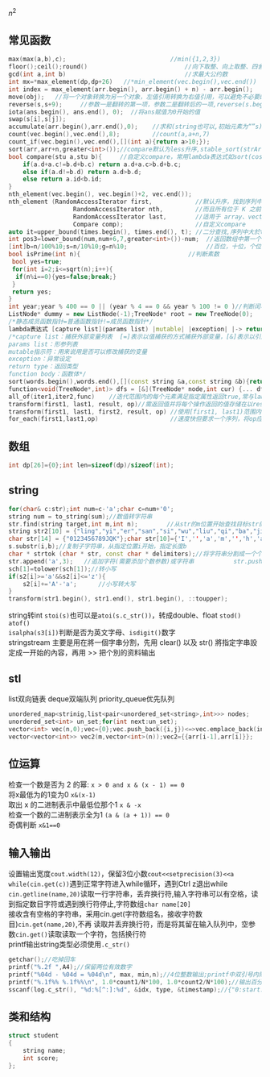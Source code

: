 $n^2$
## 常见函数
```c++
max(max(a,b),c);                             //min({1,2,3})
floor();ceil();round()                           //向下取整、向上取整、四舍五入
gcd(int a,int b)                                 //求最大公约数
int mx=*max_element(dp,dp+26)   //*min_element(vec.begin(),vec.end())
int index = max_element(arr.begin(), arr.begin() + n) - arr.begin();
move(obj);   //将一个对象转换为另一个对象，左值引用转换为右值引用，可以避免不必要的拷贝操作
reverse(s,s+9);     //参数一是翻转的第一项，参数二是翻转后的一项,reverse(s.begin(),s.begin()+9)
iota(ans.begin(), ans.end(), 0);  //将ans赋值为0开始的值
swap(s[i],s[j]);
accumulate(arr.begin(),arr.end(),0);    //求和(string也可以,初始元素为“”s)  
count(vec.begin(),vec.end(),8);         //count(a,a+n,7)
count_if(vec.begin(),vec.end(),[](int a){return a>10;});
sort(arr,arr+n,greater<int>());//compare默认为less升序,stable_sort(strArray.begin(), strArray.end(), compare); 稳定排序
bool compare(stu a,stu b){     //自定义compare，常用lambda表达式如sort(costs.begin(), costs.end(), [](vector<int> &a, vector<int> &b){return a[0] - a[1] < b[0] - b[1];}); //差值排序    
	if(a.d+a.c!=b.d+b.c) return a.d+a.c>b.d+b.c;
	else if(a.d!=b.d) return a.d>b.d;
	else return a.id<b.id;
}
nth_element(vec.begin(), vec.begin()+2, vec.end());
nth_element (RandomAccessIterator first,            //默认升序，找到序列中第n小的元素K，并将 K 移动到序列中第 n 的位置处
                  RandomAccessIterator nth,         //而且所有位于 K 之前的元素都比 K 小，所有位于 K 之后的元素都比 K 大。
                  RandomAccessIterator last,        //适用于 array、vector、deque 这 3 个容器以及普通数组
                  Compare comp);                    //自定义compare
auto it=upper_bound(times.begin(), times.end(), t); //二分查找,序列中大於t的最小值的位置(地址)，减去times.begin()即为序号
int pos3=lower_bound(num,num+6,7,greater<int>())-num;  //返回数组中第一个小于或等于被查数的值，重载为greater降序序列
[int]b=n/100%10;s=n/10%10;g=n%10;                      //百位，十位，个位
bool isPrime(int n){                              //判断素数
 bool yes=true;
 for(int i=2;i<=sqrt(n);i++){
  if(n%i==0){yes=false;break;}
 }
 return yes;
}
int year;year % 400 == 0 || (year % 4 == 0 && year % 100 != 0 )//判断闰年
ListNode* dummy = new ListNode(-1);TreeNode* root = new TreeNode(0);
/*静态成员函数指针=普通函数指针!=成员函数指针*/
lambda表达式 [capture list](params list) |mutable| |exception| |-> return type| { function body };
/*capture list：捕获外部变量列表  [=]表示以值捕获的方式捕获外部变量，[&]表示以引用捕获的方式捕获外部变量
params list：形参列表
mutable指示符：用来说用是否可以修改捕获的变量
exception：异常设定
return type：返回类型
function body：函数体*/
sort(words.begin(),words.end(),[](const string &a,const string &b){return a.size()==b.size()?a>b:a.size()<b.size();});
function<void(TreeNode*,int)> dfs = [&](TreeNode* node,int cur) {... dfs(node->left,cur+1);};   //lambda递归型
all_of(iter1,iter2,func)    //迭代范围内的每个元素满足指定属性返回true,常与lambda表达式连用
transform(first1, last1, result, op)//需返回值并将每个操作返回的值存储在以result开头的范围内，op可以是函数指针或函数对象或lambda表达式
transform(first1, last1, first2, result, op) //使用[first1, last1)范围内的每个元素作为第一个参数调用op,并以first2开头的范围内的每个元素作为第二个参数调用op
for_each(first1,last1,op)                    //速度快但要求一个序列，将op应用于[first1, last1)范围内的每个元素，无需返回值
```

## 数组
```c++
int dp[26]={0};int len=sizeof(dp)/sizeof(int);
```

## string
```c++
for(char& c:str);int num=c-'a';char c=num+'0';
string num = to_string(sum);//数值转字符串 
str.find(string target,int m,int n);        //从str的m位置开始查找目标str的前n个字符，返回第一个首字母位置 str.find("jxq")!=string::npos;str.rfind()
string str2[10] = {"ling","yi","er","san","si","wu","liu","qi","ba","jiu"};string a(5,'8');string *str = {"hello", "world"};
char str[14] = {"0123456789JQK"};char str[10]={'I','','a','m','','h','a','p','p','y'};char *str[] = {"Hello", "C++", "World"};char *str="IloveChina";
s.substr(i,b);//复制子字符串，从指定位置i开始，指定长度b
char * strtok (char * str, const char * delimiters);//将字符串分割成一个个片段,str指向欲分割的字符串(char []型不可是string)，delimiters为分割符(支持多个)
str.append('a',3);   //追加字符(需要添加个数参数)或字符串           str.push_back()
sch[1]=tolower(sch[1]);//转小写
if(s2[i]>='a'&&s2[i]<='z'){
	s2[i]+='A'-'a';      //小写转大写
}
transform(str1.begin(), str1.end(), str1.begin(), ::toupper);
```
string转int `stoi(s)`也可以是`atoi(s.c_str())`，转成double、float `stod() atof()`     <br>
`isalpha(s3[i])`判断是否为英文字母、`isdigit()`数字 <br>
 stringstream 主要是用在將一個字串分割，先用 clear() 以及 str() 將指定字串設定成一开始的內容，再用 >> 把个別的资料输出 <br>

## stl
list双向链表   deque双端队列 priority_queue优先队列                           <br>
```c++
unordered_map<strinig,list<pair<unordered_set<string>,int>>> nodes;
unordered_set<int> un_set;for(int next:un_set);
vector<int> vec(n,0);vec={0};vec.push_back({i,j})<=>vec.emplace_back(initializer_list<int>{i,j});
vector<vector<int>> vec2(m,vector<int>(n));vec2={{arr[i-1],arr[i]}};
```

## 位运算
检查一个数是否为 2 的幂: `x > 0 and x & (x - 1) == 0`  <br>
将x最低为的1变为0 `x&(x-1)`                            <br>
取出 x 的二进制表示中最低位那个1 `x & -x `              <br>
检查一个数的二进制表示全为1  `(a & (a + 1)) == 0`       <br>
奇偶判断 `x&1==0`

## 输入输出
设置输出宽度`cout.width(12)`，保留3位小数`cout<<setprecision(3)<<a`         <br>
`while(cin.get(c))`遇到正常字符进入while循环，遇到Ctrl z退出while            <br>
`cin.getline(name,20)`读取一行字符串，丢弃换行符,输入字符串可以有空格，读到指定数目字符或遇到换行符停止,字符数组`char name[20]`   <br>
接收含有空格的字符串，采用cin.get(字符数组名，接收字符数目)`cin.get(name,20)`,不再 读取并丢弃换行符，而是将其留在输入队列中，空参数`cin.get()`读取读取一个字符，包括换行符      <br>
printf输出string类型必须使用`.c_str()`   <br>
```c++
getchar();//吃掉回车
printf("%.2f ",A4);//保留两位有效数字
printf("%04d - %04d = %04d\n", max, min,n);//4位整数输出;printf中双引号内除了输出控制符和转义字符\n外，所有其余的普通字符全部都原样输出
printf("%.1f%% %.1f%%\n", 1.0*count1/N*100, 1.0*count2/N*100);//输出百分数两个百分号
sscanf(log.c_str(), "%d:%[^:]:%d", &idx, type, &timestamp);//{"0:start:0","0:end:2"}
```

## 类和结构
```c++
struct student
{
    string name;
    int score;
};
```